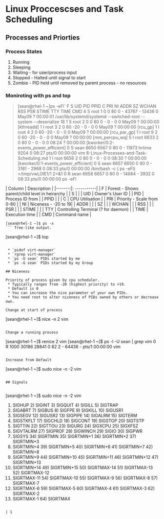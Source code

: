 # Linux Proccescses and Task Scheduling
## Processes and Priorties
### Process States

1. Running
2. Sleeping 
3. Waiting - for user/process input
4. Stopped - Halted until signal to start
5. Zombie - PID held until removed by parent process - no resources

### Moniroting with ps and top

>[sean@rhel-1 ~]ps -eFl`
>F S UID          PID    PPID  C PRI  NI ADDR SZ WCHAN    RSS PSR STIME TTY          TIME CMD
>4 S root           1       0  0  80   0 - 43767 -      13436   0 May09 ?        00:00:01 /usr/lib/systemd/systemd --switched-root --system --deserialize 18
>1 S root           2       0  0  80   0 -     0 -          0   0 May09 ?        00:00:00 [kthreadd]
>1 I root           3       2  0  60 -20 -     0 -          0   0 May09 ?        00:00:00 [rcu_gp]
>1 I root           4       2  0  60 -20 -     0 -          0   0 May09 ?        00:00:00 [rcu_par_gp]
>1 I root           9       2  0  60 -20 -     0 -          0   0 May09 ?        00:00:00 [mm_percpu_wq]
>5 I root        6633       2  0  80   0 -     0 -          0   0 08:24 ?        00:00:00 [kworker/0:2-events_power_efficient]
>0 S sean        6650    6567  0  80   0 - 11973 hrtime  9204   0 08:27 pts/0    00:00:00 vim 8-Linux-Processes-and-Task-Scheduling.md
>1 I root        6656       2  0  80   0 -     0 -          0   0 08:30 ?        00:00:00 [kworker/0:1-events_power_efficient]
>0 S sean        6657    6650  0  80   0 -  3181 -       2968   0 08:33 pts/0    00:00:00 /bin/bash -c ( ps -eFl) >/tmp/vwLOlE1/1 2>&1
>0 R sean        6658    6657  0  80   0 - 14684 -       3932   0 08:33 pts/0    00:00:00 ps -eFl

| Column | Description |
|-------:|: -----------|
|    F     |   Forest - Shows parent/child level in heirarchy |
|    S     |   |
|    UID   | Owner's User ID  |
|    PID   | Process ID from  |
|    PPID  |   |
|    C     | CPU Utilisation  |
|    PRI   |   Priority - Scale from 0-80 |
|    NI    |   Niceness - -20 to 19|
|    ADDR  |   |
|    SZ    |   |
|    WCHAN |   |
|    RSS   |   |
|    PSR   |   |
|    STIME |   |
|    TTY   | Controlling Terminal (? for daemon)  |
|    TIME  | Execution time  |
|    CMD   | Command name  |

```
[sean@rhel-1 ~]$ ps -x
``` Tree-like output.

```
[sean@rhel-1 ~]$ top
``` Interactive output.

 * `pidof virt-manager`
 * `rgrep virt-manager`
 * `ps -U sean` PIDs started by me
 * `ps -G sean` PIDs started by my Group

## Niceness

Priority of process given by cpu scheduler.  
 * Typically ranges from -20 (highest priority) to +19.
 * Default is 0
 * You can increase the nice parameter of your own PIDs.
 * You need root to alter niceness of PIDs owned by others or decrease own.

Change at start of process
```
[sean@rhel-1 ~]$ nice -n 2 vim
```

Change a running process
```
[sean@rhel-1 ~]$ renice 2 vim
[sean@rhel-1 ~]$ ps -l -U sean | grep vim
0 R  1000   30186   28841  0  82   2 - 64436 -      pts/1    00:00:00 vim
```

Increase from Default
```
[sean@rhel-1 ~]$ sudo nice -n -2 vim
```

## Signals


```
[sean@rhel-1 ~]$ sudo nice -n -2 vim

 1) SIGHUP	 2) SIGINT	 3) SIGQUIT	 4) SIGILL	 5) SIGTRAP
 6) SIGABRT	 7) SIGBUS	 8) SIGFPE	 9) SIGKILL	10) SIGUSR1
11) SIGSEGV	12) SIGUSR2	13) SIGPIPE	14) SIGALRM	15) SIGTERM
16) SIGSTKFLT	17) SIGCHLD	18) SIGCONT	19) SIGSTOP	20) SIGTSTP
21) SIGTTIN	22) SIGTTOU	23) SIGURG	24) SIGXCPU	25) SIGXFSZ
26) SIGVTALRM	27) SIGPROF	28) SIGWINCH	29) SIGIO	30) SIGPWR
31) SIGSYS	34) SIGRTMIN	35) SIGRTMIN+1	36) SIGRTMIN+2	37) SIGRTMIN+3
38) SIGRTMIN+4	39) SIGRTMIN+5	40) SIGRTMIN+6	41) SIGRTMIN+7	42) SIGRTMIN+8
43) SIGRTMIN+9	44) SIGRTMIN+10	45) SIGRTMIN+11	46) SIGRTMIN+12	47) SIGRTMIN+13
48) SIGRTMIN+14	49) SIGRTMIN+15	50) SIGRTMAX-14	51) SIGRTMAX-13	52) SIGRTMAX-12
53) SIGRTMAX-11	54) SIGRTMAX-10	55) SIGRTMAX-9	56) SIGRTMAX-8	57) SIGRTMAX-7
58) SIGRTMAX-6	59) SIGRTMAX-5	60) SIGRTMAX-4	61) SIGRTMAX-3	62) SIGRTMAX-2
63) SIGRTMAX-1	64) SIGRTMAX	
```

| 1 
